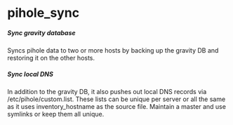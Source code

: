 # pihole_sync

##### Sync gravity database
Syncs pihole data to two or more hosts by backing up the gravity DB and restoring it on the other hosts.

##### Sync local DNS
In addition to the gravity DB, it also pushes out local DNS records via /etc/pihole/custom.list.
These lists can be unique per server or all the same as it uses inventory_hostname as the source file.
Maintain a master and use symlinks or keep them all unique.

